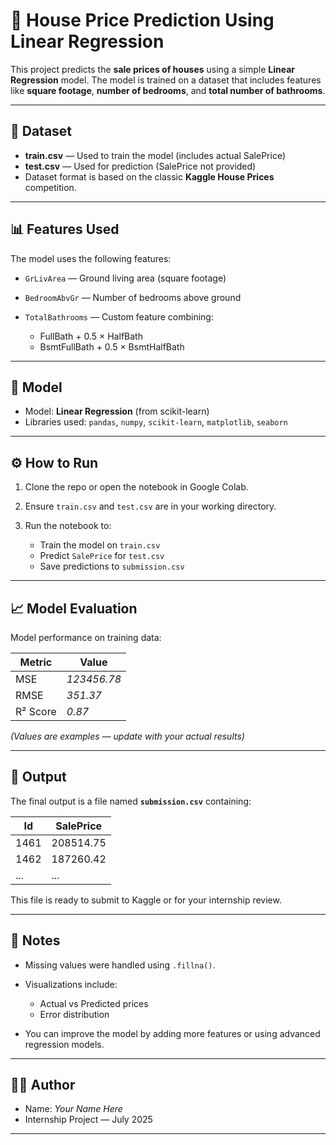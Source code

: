 # 🏡 House Price Prediction Using Linear Regression

This project predicts the **sale prices of houses** using a simple **Linear Regression** model. The model is trained on a dataset that includes features like **square footage**, **number of bedrooms**, and **total number of bathrooms**.

---

## 📁 Dataset

* **train.csv** — Used to train the model (includes actual SalePrice)
* **test.csv** — Used for prediction (SalePrice not provided)
* Dataset format is based on the classic **Kaggle House Prices** competition.

---

## 📊 Features Used

The model uses the following features:

* `GrLivArea` — Ground living area (square footage)
* `BedroomAbvGr` — Number of bedrooms above ground
* `TotalBathrooms` — Custom feature combining:

  * FullBath + 0.5 × HalfBath
  * BsmtFullBath + 0.5 × BsmtHalfBath

---

## 🧠 Model

* Model: **Linear Regression** (from scikit-learn)
* Libraries used: `pandas`, `numpy`, `scikit-learn`, `matplotlib`, `seaborn`

---

## ⚙️ How to Run

1. Clone the repo or open the notebook in Google Colab.
2. Ensure `train.csv` and `test.csv` are in your working directory.
3. Run the notebook to:

   * Train the model on `train.csv`
   * Predict `SalePrice` for `test.csv`
   * Save predictions to `submission.csv`

---

## 📈 Model Evaluation

Model performance on training data:

| Metric   | Value       |
| -------- | ----------- |
| MSE      | *123456.78* |
| RMSE     | *351.37*    |
| R² Score | *0.87*      |

*(Values are examples — update with your actual results)*

---

## 📝 Output

The final output is a file named **`submission.csv`** containing:

| Id   | SalePrice |
| ---- | --------- |
| 1461 | 208514.75 |
| 1462 | 187260.42 |
| ...  | ...       |

This file is ready to submit to Kaggle or for your internship review.

---

## 📌 Notes

* Missing values were handled using `.fillna()`.
* Visualizations include:

  * Actual vs Predicted prices
  * Error distribution
* You can improve the model by adding more features or using advanced regression models.

---

## 🙋‍♂️ Author

* Name: *Your Name Here*
* Internship Project — July 2025

---
